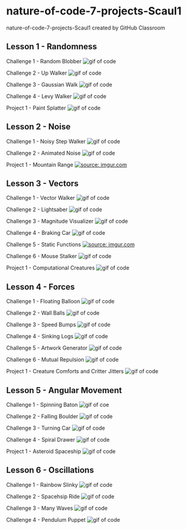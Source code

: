 # nature-of-code-7-projects-Scaul1
nature-of-code-7-projects-Scaul1 created by GitHub Classroom

## Lesson 1 - Randomness 

Challenge 1 - Random Blobber
![gif of code](https://i.imgur.com/ylW3AaR.gif)

Challenge 2 - Up Walker
![gif of code](https://i.imgur.com/x3L5ZZd.gif)

Challenge 3 - Gaussian Walk
![gif of code](https://i.imgur.com/u84ldBE.gif)

Challenge 4 - Levy Walker
![gif of code](https://i.imgur.com/LTLXHdl.gif)

Project 1 - Paint Splatter
![gif of code](https://i.imgur.com/ks6pqiE.gif)

## Lesson 2 - Noise 

Challenge 1 - Noisy Step Walker
![gif of code](https://i.imgur.com/lCuStIV.gif)

Challenge 2 - Animated Noise
![gif of code](https://i.imgur.com/MyrgjtL.gif)

Project 1 - Mountain Range
<a href="https://imgur.com/hx279Ob"><img src="https://i.imgur.com/hx279Ob.png" title="source: imgur.com" /></a>

## Lesson 3 - Vectors 

Challenge 1 - Vector Walker
![gif of code](https://i.imgur.com/ZDI3svc.gif)

Challenge 2 - Lightsaber
![gif of code](https://i.imgur.com/Vekm2j3.gif)

Challenge 3 - Magnitude Visualizer
![gif of code](https://i.imgur.com/Wh2pLMa.gif)

Challenge 4 - Braking Car
![gif of code](https://i.imgur.com/EcWlpA8.gif)

Challenge 5 - Static Functions
<a href="https://imgur.com/n6VmG4v"><img src="https://i.imgur.com/n6VmG4v.png?1" title="source: imgur.com" /></a>

Challenge 6 - Mouse Stalker
![gif of code](https://i.imgur.com/4cwqYAH.gif)

Project 1 - Computational Creatures
![gif of code](https://i.imgur.com/Pd3FB3N.gif)

## Lesson 4 - Forces

Challenge 1 - Floating Balloon
![gif of code](https://i.imgur.com/U09oJij.gif)

Challenge 2 - Wall Balls
![gif of code](https://i.imgur.com/eIGZhbD.gif)

Challenge 3 - Speed Bumps
![gif of code](https://i.imgur.com/kDJ9Cjo.gif)

Challenge 4 - Sinking Logs
![gif of code](https://i.imgur.com/fX7q3EK.gif)

Challenge 5 - Artwork Generator
![gif of code](https://i.imgur.com/oguN3ep.gif)

Challenge 6 - Mutual Repulsion
![gif of code](https://i.imgur.com/0QGw1qp.gif)

Project 1 - Creature Comforts and Critter Jitters
![gif of code](https://i.imgur.com/syMz5qN.gif)

## Lesson 5 - Angular Movement

Challenge 1 - Spinning Baton
![gif of coe](https://i.imgur.com/JkZbxux.gif)

Challenge 2 - Falling Boulder
![gif of code](https://i.imgur.com/KpGfypg.gif)

Challenge 3 - Turning Car
![gif of code](https://i.imgur.com/Z7m1ZeW.gif)

Challenge 4 - Spiral Drawer
![gif of code](https://i.imgur.com/WmSu0pi.gif)

Project 1 - Asteroid Spaceship
![gif of code](https://i.imgur.com/qsxS0zw.gif)

## Lesson 6 - Oscillations

Challenge 1 - Rainbow Slinky
![gif of code](https://i.imgur.com/Hgssf1I.gif)

Challenge 2 - Spacehsip Ride
![gif of code](https://i.imgur.com/pprfUxq.gif)

Challenge 3 - Many Waves
![gif of code](https://i.imgur.com/14wyNcc.gif)

Challenge 4 - Pendulum Puppet
![gif of code](https://i.imgur.com/Ju3XF3h.gif)
